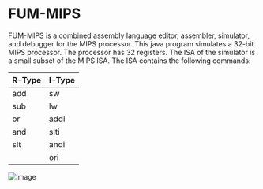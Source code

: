 # FUM-MIPS
FUM-MIPS is a combined assembly language editor, assembler, simulator, and debugger for the MIPS processor.
This java program simulates a 32-bit MIPS processor. The processor has 32 registers. 
The ISA of the simulator is a small subset of the MIPS ISA. The ISA contains the following commands:

<table>
<thead>
  <tr>
    <th>R-Type</th>
    <th>I-Type</th>
  </tr>
</thead>
<tbody>
  <tr>
    <td>add</td>
    <td>sw<br></td>
  </tr>
  <tr>
    <td>sub</td>
    <td>lw</td>
  </tr>
  <tr>
    <td>or</td>
    <td>addi</td>
  </tr>
  <tr>
    <td>and<br></td>
    <td>slti</td>
  </tr>
  <tr>
    <td>slt</td>
    <td>andi</td>
  </tr>
  <tr>
    <td></td>
    <td>ori</td>
  </tr>
</tbody>
</table>

![image](https://user-images.githubusercontent.com/6803793/150692260-3a47d33b-3f42-4c82-81c8-963b625e65dd.png)

